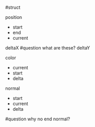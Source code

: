 #struct

position
- start
- end
- current

deltaX #question what are these?
deltaY

color
- current
- start
- delta

normal
- start
- current
- delta

#question why no end normal?